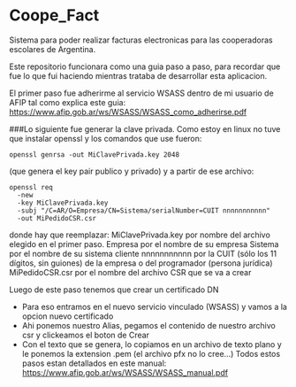# Coope_Fact
Sistema para poder realizar facturas electronicas para las cooperadoras escolares de Argentina.

Este repositorio funcionara como una guia paso a paso, para recordar que fue lo que fui haciendo mientras trataba de desarrollar esta aplicacion.

El primer paso fue adherirme al servicio WSASS dentro de mi usuario de AFIP tal como explica este guia:
https://www.afip.gob.ar/ws/WSASS/WSASS_como_adherirse.pdf

###Lo siguiente 
fue generar la clave privada. Como estoy en linux no tuve que instalar openssl y los comandos que use fueron:

```
openssl genrsa -out MiClavePrivada.key 2048
```

(que genera el key pair publico y privado) y a partir de ese archivo:

```
openssl req
  -new
  -key MiClavePrivada.key
  -subj "/C=AR/O=Empresa/CN=Sistema/serialNumber=CUIT nnnnnnnnnnn"
  -out MiPedidoCSR.csr
```

donde hay que reemplazar:
MiClavePrivada.key por nombre del archivo elegido en el primer paso.
Empresa por el nombre de su empresa
Sistema por el nombre de su sistema cliente
nnnnnnnnnnn por la CUIT (sólo los 11 dígitos, sin guiones) de la empresa o del programador
(persona jurídica)
MiPedidoCSR.csr por el nombre del archivo CSR que se va a crear

Luego de este paso tenemos que crear un certificado DN
 - Para eso entramos en el nuevo servicio vinculado (WSASS) y vamos a la opcion nuevo certificado
 - Ahi ponemos nuestro Alias, pegamos el contenido de nuestro archivo csr y clickeamos el boton de Crear
 - Con el texto que se genera, lo copiamos en un archivo de texto plano y le ponemos la extension .pem
 (el archivo pfx no lo cree...)
 Todos estos pasos estan detallados en este manual: https://www.afip.gob.ar/ws/WSASS/WSASS_manual.pdf
 


